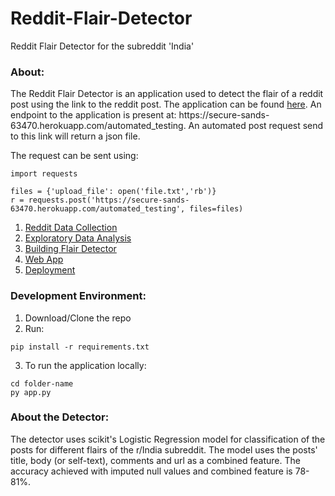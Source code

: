 # Reddit-Flair-Detector
Reddit Flair Detector for the subreddit 'India' 

<h3> About: </h3>
The Reddit Flair Detector is an application used to detect the flair of a reddit post using the link to the reddit post. The application can be found <a href="https://secure-sands-63470.herokuapp.com/">here</a>.
An endpoint to the application is present at: https://secure-sands-63470.herokuapp.com/automated_testing. An automated post request send to this link will return a json file.

The request can be sent using: 
~~~
import requests

files = {'upload_file': open('file.txt','rb')}
r = requests.post('https://secure-sands-63470.herokuapp.com/automated_testing', files=files)
~~~

1. <a href= "https://github.com/gaurigupta31/Reddit-Flair-Detector/blob/master/Reddit-Data-Collection.ipynb">Reddit Data Collection</a>
2. <a href= "https://github.com/gaurigupta31/Reddit-Flair-Detector/blob/master/Exploratory-Data-Analysis.ipynb">Exploratory Data Analysis </a>
3. <a href = "https://github.com/gaurigupta31/Reddit-Flair-Detector/blob/master/Reddit-Flair-Detector.ipynb">Building Flair Detector </a>
4. <a href="https://github.com/gaurigupta31/Reddit-Flair-Detector/tree/master/app">Web App </a>
5. <a href="https://secure-sands-63470.herokuapp.com/">Deployment </a>

<h3> Development Environment: </h3>

1. Download/Clone the repo
2. Run: 
~~~ 
pip install -r requirements.txt
~~~
3. To run the application locally: 
~~~
cd folder-name
py app.py
~~~


<h3> About the Detector: </h3> 
The detector uses scikit's Logistic Regression model for classification of the posts for different flairs of the r/India subreddit. The model uses the posts' title, body (or self-text), comments and url as a combined feature. The accuracy achieved with imputed null values and combined feature is 78-81%. 
